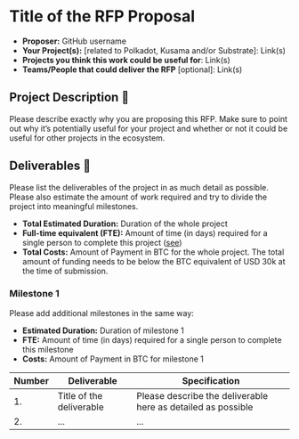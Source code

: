 # Title of the RFP Proposal

* **Proposer:** GitHub username
* **Your Project(s):** [related to Polkadot, Kusama and/or Substrate]: Link(s)
* **Projects you think this work could be useful for**: Link(s)
* **Teams/People that could deliver the RFP** [optional]: Link(s)

## Project Description :page_facing_up: 

Please describe exactly why you are proposing this RFP. Make sure to point out why it’s potentially useful for your project and whether or not it could be useful for other projects in the ecosystem.  

## Deliverables :nut_and_bolt:

Please list the deliverables of the project in as much detail as possible. Please also estimate the amount of work required and try to divide the project into meaningful milestones.

* **Total Estimated Duration:** Duration of the whole project
* **Full-time equivalent (FTE):**  Amount of time (in days) required for a single person to complete this project ([see](https://en.wikipedia.org/wiki/Full-time_equivalent)) 
* **Total Costs:** Amount of Payment in BTC for the whole project. The total amount of funding needs to be below the BTC equivalent of USD 30k at the time of submission.

### Milestone 1

Please add additional milestones in the same way: 
* **Estimated Duration:** Duration of milestone 1 
* **FTE:**  Amount of time (in days) required for a single person to complete this milestone
* **Costs:** Amount of Payment in BTC for milestone 1


| Number | Deliverable | Specification | 
| ------------- | ------------- | ------------- |
| 1. | Title of the deliverable | Please describe the deliverable here as detailed as possible |  
| 2.  | ... |...|  
